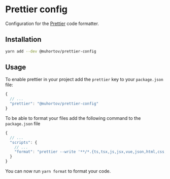 # Prettier config

Configuration for the [Prettier](https://prettier.io) code formatter.

## Installation

```sh
yarn add --dev @muhortov/prettier-config
```

## Usage

To enable prettier in your project add the `prettier` key to your `package.json` file:

```js
{
  // ...
  "prettier": "@muhortov/prettier-config"
}
```

To be able to format your files add the following command to the `package.json` file

```js
{
  // ...
  "scripts": {
    // ...
    "format": "prettier --write '**/*.{ts,tsx,js,jsx,vue,json,html,css,sass,scss,less,md,yaml,yml}'"
  }
}
```

You can now run `yarn format` to format your code.

